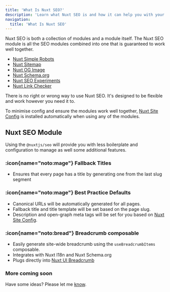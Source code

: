 ```yaml
---
title: 'What Is Nuxt SEO?'
description: 'Learn what Nuxt SEO is and how it can help you with your Nuxt site.'
navigation:
  title: 'What Is Nuxt SEO'
---
```


Nuxt SEO is both a collection of modules and a module itself. The Nuxt SEO module is all the SEO modules combined into one that is guaranteed to work well together.

- [Nuxt Simple Robots](/robots)
- [Nuxt Sitemap](/sitemap)
- [Nuxt OG Image](/og-image)
- [Nuxt Schema.org](/schema-org)
- [Nuxt SEO Experiments](/experiments)
- [Nuxt Link Checker](/link-checker)

There is no right or wrong way to use Nuxt SEO. It's designed to be flexible and work however you need it to.

To minimise config and ensure the modules work well together, [Nuxt Site Config](/site-config) is installed automatically when using any of the modules.

## Nuxt SEO Module

Using the `@nuxtjs/seo` will provide you with less boilerplate and configuration to manage as well some additional features.

### :icon{name="noto:mage"} Fallback Titles

- Ensures that every page has a title by generating one from the last slug segment

### :icon{name="noto:mage"} Best Practice Defaults

- Canonical URLs will be automatically generated for all pages.
- Fallback title and title template will be set based on the page slug.
- Description and open-graph meta tags will be set for you based on [Nuxt Site Config](/site-config).

### :icon{name="noto:bread"} Breadcrumb composable

- Easily generate site-wide breadcrumb using the `useBreadcrumbItems` composable.
- Integrates with Nuxt I18n and Nuxt Schema.org
- Plugs directly into [Nuxt UI Breadcrumb](https://ui.nuxt.com/navigation/breadcrumb)

### More coming soon

Have some ideas? Please let me [know](https://github.com/harlan-zw/nuxt-seo/discussions/108).
